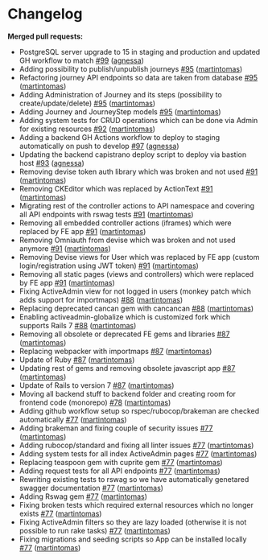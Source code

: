 # Changelog

**Merged pull requests:**
- PostgreSQL server upgrade to 15 in staging and production and updated GH workflow to match [\#99](https://github.com/ConservationInternational/resilienceatlas/pull/99) ([agnessa](https://github.com/agnessa))
- Adding possibility to publish/unpublish journeys [\#95](https://github.com/ConservationInternational/resilienceatlas/pull/95) ([martintomas](https://github.com/martintomas))
- Refactoring journey API endpoints so data are taken from database [\#95](https://github.com/ConservationInternational/resilienceatlas/pull/95) ([martintomas](https://github.com/martintomas))
- Adding Administration of Journey and its steps (possibility to create/update/delete) [\#95](https://github.com/ConservationInternational/resilienceatlas/pull/95) ([martintomas](https://github.com/martintomas))
- Adding Journey and JourneyStep models [\#95](https://github.com/ConservationInternational/resilienceatlas/pull/95) ([martintomas](https://github.com/martintomas))
- Adding system tests for CRUD operations which can be done via Admin for existing resources [\#92](https://github.com/ConservationInternational/resilienceatlas/pull/92) ([martintomas](https://github.com/martintomas))
- Adding a backend GH Actions workflow to deploy to staging automatically on push to develop [\#97](https://github.com/ConservationInternational/resilienceatlas/pull/97) ([agnessa](https://github.com/agnessa))
- Updating the backend capistrano deploy script to deploy via bastion host [\#93](https://github.com/ConservationInternational/resilienceatlas/pull/93) ([agnessa](https://github.com/agnessa))
- Removing devise token auth library which was broken and not used [\#91](https://github.com/ConservationInternational/resilienceatlas/pull/91) ([martintomas](https://github.com/martintomas))
- Removing CKEditor which was replaced by ActionText [\#91](https://github.com/ConservationInternational/resilienceatlas/pull/91) ([martintomas](https://github.com/martintomas))
- Migrating rest of the controller actions to API namespace and covering all API endpoints with rswag tests [\#91](https://github.com/ConservationInternational/resilienceatlas/pull/91) ([martintomas](https://github.com/martintomas))
- Removing all embedded controller actions (iframes) which were replaced by FE app [\#91](https://github.com/ConservationInternational/resilienceatlas/pull/91) ([martintomas](https://github.com/martintomas))
- Removing Omniauth from devise which was broken and not used anymore [\#91](https://github.com/ConservationInternational/resilienceatlas/pull/91) ([martintomas](https://github.com/martintomas))
- Removing Devise views for User which was replaced by FE app (custom login/registration using JWT token) [\#91](https://github.com/ConservationInternational/resilienceatlas/pull/91) ([martintomas](https://github.com/martintomas))
- Removing all static pages (views and controllers) which were replaced by FE app [\#91](https://github.com/ConservationInternational/resilienceatlas/pull/91) ([martintomas](https://github.com/martintomas))
- Fixing ActiveAdmin view for not logged in users (monkey patch which adds support for importmaps) [\#88](https://github.com/ConservationInternational/resilienceatlas/pull/88) ([martintomas](https://github.com/martintomas))
- Replacing deprecated cancan gem with cancancan [\#88](https://github.com/ConservationInternational/resilienceatlas/pull/88) ([martintomas](https://github.com/martintomas))
- Enabling activeadmin-globalize which is customized fork which supports Rails 7 [\#88](https://github.com/ConservationInternational/resilienceatlas/pull/88) ([martintomas](https://github.com/martintomas))
- Removing all obsolete or deprecated FE gems and libraries [\#87](https://github.com/ConservationInternational/resilienceatlas/pull/87) ([martintomas](https://github.com/martintomas))
- Replacing webpacker with importmaps [\#87](https://github.com/ConservationInternational/resilienceatlas/pull/87) ([martintomas](https://github.com/martintomas))
- Update of Ruby [\#87](https://github.com/ConservationInternational/resilienceatlas/pull/87) ([martintomas](https://github.com/martintomas))
- Updating rest of gems and removing obsolete javascript app [\#87](https://github.com/ConservationInternational/resilienceatlas/pull/87) ([martintomas](https://github.com/martintomas))
- Update of Rails to version 7 [\#87](https://github.com/ConservationInternational/resilienceatlas/pull/87) ([martintomas](https://github.com/martintomas))
- Moving all backend stuff to backend folder and creating room for frontend code (monorepo) [\#78](https://github.com/ConservationInternational/resilienceatlas/pull/78) ([martintomas](https://github.com/martintomas))
- Adding github workflow setup so rspec/rubocop/brakeman are checked automatically [\#77](https://github.com/ConservationInternational/resilienceatlas/pull/77) ([martintomas](https://github.com/martintomas))
- Adding brakeman and fixing couple of security issues [\#77](https://github.com/ConservationInternational/resilienceatlas/pull/77) ([martintomas](https://github.com/martintomas))
- Adding rubocop/standard and fixing all linter issues [\#77](https://github.com/ConservationInternational/resilienceatlas/pull/77) ([martintomas](https://github.com/martintomas))
- Adding system tests for all index ActiveAdmin pages [\#77](https://github.com/ConservationInternational/resilienceatlas/pull/77) ([martintomas](https://github.com/martintomas))
- Replacing teaspoon gem with cuprite gem [\#77](https://github.com/ConservationInternational/resilienceatlas/pull/77) ([martintomas](https://github.com/martintomas))
- Adding request tests for all API endpoints [\#77](https://github.com/ConservationInternational/resilienceatlas/pull/77) ([martintomas](https://github.com/martintomas))
- Rewriting existing tests to rswag so we have automatically genetared swagger documentation [\#77](https://github.com/ConservationInternational/resilienceatlas/pull/77) ([martintomas](https://github.com/martintomas))
- Adding Rswag gem [\#77](https://github.com/ConservationInternational/resilienceatlas/pull/77) ([martintomas](https://github.com/martintomas))
- Fixing broken tests which required external resources which no longer exists [\#77](https://github.com/ConservationInternational/resilienceatlas/pull/77) ([martintomas](https://github.com/martintomas))
- Fixing ActiveAdmin filters so they are lazy loaded (otherwise it is not possible to run rake tasks) [\#77](https://github.com/ConservationInternational/resilienceatlas/pull/77) ([martintomas](https://github.com/martintomas))
- Fixing migrations and seeding scripts so App can be installed locally [\#77](https://github.com/ConservationInternational/resilienceatlas/pull/77) ([martintomas](https://github.com/martintomas))
